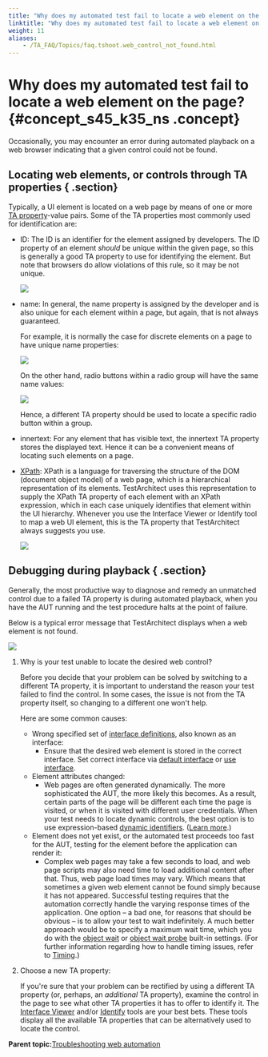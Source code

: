 ```yaml
--- 
title: "Why does my automated test fail to locate a web element on the page?"
linktitle: "Why does my automated test fail to locate a web element on the page?"
weight: 11
aliases: 
    - /TA_FAQ/Topics/faq.tshoot.web_control_not_found.html
---
```

# Why does my automated test fail to locate a web element on the page? {#concept_s45_k35_ns .concept}

Occasionally, you may encounter an error during automated playback on a web browser indicating that a given control could not be found.

## Locating web elements, or controls through TA properties { .section}

Typically, a UI element is located on a web page by means of one or more [TA property](../../TA_Glossary/Topics/glossaryTAProperty.html)-value pairs. Some of the TA properties most commonly used for identification are:

-   ID: The ID is an identifier for the element assigned by developers. The ID property of an element *should* be unique within the given page, so this is generally a good TA property to use for identifying the element. But note that browsers do allow violations of this rule, so it may be not unique.

    ![](../Images/locator_ID.png)

-   name: In general, the name property is assigned by the developer and is also unique for each element within a page, but again, that is not always guaranteed.

    For example, it is normally the case for discrete elements on a page to have unique name properties:

    ![](../Images/locator_name_1.png)

    On the other hand, radio buttons within a radio group will have the same name values:

    ![](../Images/locator_name.png)

    Hence, a different TA property should be used to locate a specific radio button within a group.

-   innertext: For any element that has visible text, the innertext TA property stores the displayed text. Hence it can be a convenient means of locating such elements on a page.
-   [XPath](../../TA_Help/Topics/prop_xpath.html): XPath is a language for traversing the structure of the DOM \(document object model\) of a web page, which is a hierarchical representation of its elements. TestArchitect uses this representation to supply the XPath TA property of each element with an XPath expression, which in each case uniquely identifies that element within the UI hierarchy. Whenever you use the Interface Viewer or Identify tool to map a web UI element, this is the TA property that TestArchitect always suggests you use.

    ![](../Images/locator_xpath.png)


## Debugging during playback { .section}

Generally, the most productive way to diagnose and remedy an unmatched control due to a failed TA property is during automated playback, when you have the AUT running and the test procedure halts at the point of failure.

Below is a typical error message that TestArchitect displays when a web element is not found.

![](../Images/Automation_problem.png)

1.  Why is your test unable to locate the desired web control?

    Before you decide that your problem can be solved by switching to a different TA property, it is important to understand the reason your test failed to find the control. In some cases, the issue is not from the TA property itself, so changing to a different one won't help.

    Here are some common causes:

    -   Wrong specified set of [interface definitions](../../TA_Help/Topics/Interface_def_mapping.201401.html), also known as an interface:
        -   Ensure that the desired web element is stored in the correct interface. Set correct interface via [default interface](../../TA_Help/Topics/Interface_def_set_default_interface.html) or [use interface](../../TA_Automation/Topics/bia_use_interface.html).
    -   Element attributes changed:
        -   Web pages are often generated dynamically. The more sophisticated the AUT, the more likely this becomes. As a result, certain parts of the page will be different each time the page is visited, or when it is visited with different user credentials. When your test needs to locate dynamic controls, the best option is to use expression-based [dynamic identifiers](../../TA_Glossary/Topics/glossaryDynamicIdentifier.html). \([Learn more](../../TA_Help/Topics/The_test_language_dynamic_identifiers.md#section_dzp_ynv_ns).\)
    -   Element does not yet exist, or the automated test proceeds too fast for the AUT, testing for the element before the application can render it:
        -   Complex web pages may take a few seconds to load, and web page scripts may also need time to load additional content after that. Thus, web page load times may vary. Which means that sometimes a given web element cannot be found simply because it has not appeared. Successful testing requires that the automation correctly handle the varying response times of the application. One option – a bad one, for reasons that should be obvious – is to allow your test to wait indefinitely. A much better approach would be to specify a maximum wait time, which you do with the [object wait](../../TA_Automation/Topics/bis_object_wait.html) or [object wait probe](../../TA_Automation/Topics/bis_object_wait_probe.html) built-in settings. \(For further information regarding how to handle timing issues, refer to [Timing](../../TA_Automation/Topics/Automation_practices_Timing.html).\)
2.  Choose a new TA property:

    If you're sure that your problem can be rectified by using a different TA property \(or, perhaps, an *additional* TA property\), examine the control in the page to see what other TA properties it has to offer to identify it. The [Interface Viewer](../../TA_Help/Topics/Interface_def_Viewer.html) and/or [Identify](../../TA_Help/Topics/Interface_def_client_interface_tool_identify.html) tools are your best bets. These tools display all the available TA properties that can be alternatively used to locate the control.


**Parent topic:**[Troubleshooting web automation](../../TA_Automation/Topics/web_troubleshooting.html)

